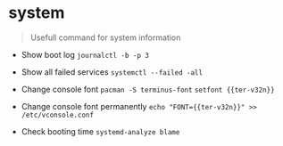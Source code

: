 # system

> Usefull command for system information

- Show boot log
`journalctl -b -p 3`

- Show all failed services
`systemctl --failed -all`

- Change console font
`pacman -S terminus-font`
`setfont {{ter-v32n}}`

- Change console font permanently
`echo "FONT={{ter-v32n}}" >> /etc/vconsole.conf`

- Check booting time
`systemd-analyze blame`
